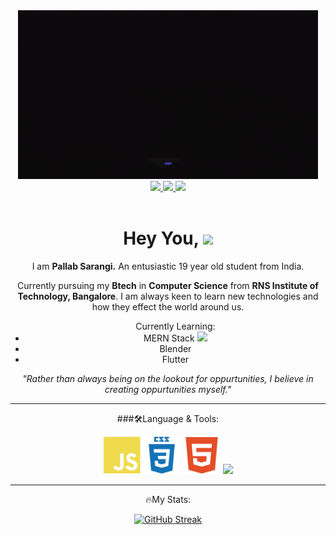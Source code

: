 <div id="header" align="center"> 
  <img src="https://github.com/29thSarangi/29thSarangi/blob/main/giphy.gif">
  <div id="badges">
    <a href="https://www.linkedin.com/in/pallab-sarangi-424644275/">
      <img src="https://www.shields.io/badge/LinkedIn-blue?style=for-the-badge&logo=linkedin&logoColor=white">
    </a>
    <a href="https://www.instagram.com/pallab2o/">
      <img src="https://www.shields.io/badge/Instagram-red?style=for-the-badge&logo=instagram&logoColor=white">
    </a>
    <a href="https://twitter.com/pallab2902">
      <img src="https://www.shields.io/badge/Twitter-blue?style=for-the-badge&logo=twitter&logoColor=white">
    </a>
  </div>
  
 <img src="https://komarev.com/ghpvc/?username=29thSarangi&style=flat-square&color=blue" alt=""/>
  
  <h1>
  Hey You,
  <img src="https://media.giphy.com/media/hvRJCLFzcasrR4ia7z/giphy.gif" width="30px"/>
  </h1>
  
  <div>
   
  <p> I am <b>Pallab Sarangi.</b> An entusiastic 19 year old student from India. </p>
  <p> Currently pursuing my <b>Btech</b> in <b>Computer Science</b> from <b>RNS Institute of Technology, Bangalore</b>. I am always keen to learn new technologies and how they effect the world around us.</p>
  <p> <ul>Currently Learning:
    <li>MERN Stack <img src="https://media.giphy.com/media/WUlplcMpOCEmTGBtBW/giphy.gif" width="30"></li>
    <li>Blender</li>
    <li>Flutter</li>
  </ul>
  
  </p>
    
  <em> "Rather than always being on the lookout for oppurtunities, I believe in creating oppurtunities myself."</em>
  </div>
  
  ---
  
  ###:hammer_and_wrench:Language & Tools:
  <div>
    <img src="https://github.com/devicons/devicon/blob/1119b9f84c0290e0f0b38982099a2bd027a48bf1/icons/javascript/javascript-plain.svg?plain=1" width="60">
    <img src="https://github.com/devicons/devicon/blob/1119b9f84c0290e0f0b38982099a2bd027a48bf1/icons/css3/css3-plain-wordmark.svg?plain=1" width="60">
    <img src="https://github.com/devicons/devicon/blob/1119b9f84c0290e0f0b38982099a2bd027a48bf1/icons/html5/html5-plain.svg?plain=1" width="60">
    <img src="https://img.shields.io/badge/blender-%23F5792A.svg?style=for-the-badge&logo=blender&logoColor=white">
  </div>
  
  ---
   <div align="center">
  🔥My Stats:
  </div>

  [![GitHub Streak](http://github-readme-streak-stats.herokuapp.com?user=29thSarangi&theme=dark&type=png)](https://git.io/streak-stats)

  
  
  
  
  
  
  
  
 
  
